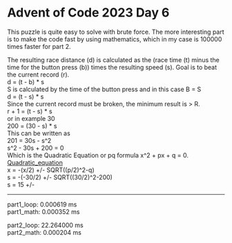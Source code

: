 # Advent of Code 2023 Day 6

This puzzle is quite easy to solve with brute force. The more interesting part is
to make the code fast by using mathematics, which in my case is 100000 times faster for part 2.

The resulting race distance (d) is calculated as the (race time (t) minus the time for the button press (b))
times the resulting speed (s). Goal is to beat the current record (r).  
d = (t - b) * s  
S is calculated by the time of the button press and in this case B = S  
d = (t - s) * s  
Since the current record must be broken, the minimum result is > R.  
r + 1 = (t - s) * s  
or in example 30  
200 = (30 - s) * s  
This can be written as  
201 = 30s - s^2  
s^2 - 30s + 200 = 0  
Which is the Quadratic Equation or pq formula x^2 + px + q = 0.  
[Quadratic_equation](https://en.wikipedia.org/wiki/Quadratic_equation)  
x = -(x/2) +/- SQRT((p/2)^2-q)  
s = -(-30/2) +/- SQRT((30/2)^2-200)  
s = 15 +/-

---

part1_loop:  0.000619 ms  
part1_math:  0.000352 ms  

part2_loop: 22.264000 ms  
part2_math:  0.000204 ms  

